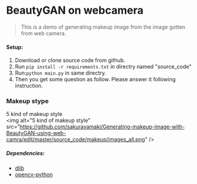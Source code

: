 BeautyGAN on webcamera
===

> This is a demo of generating makeup image from the image gotten from web camera.

#### Setup:
1. Download or clone source code from github.
2. Run `pip install -r requirements.txt` in directry named "source_code"  
3. Run:`python main.py` in same directry.  
4. Then you get some question as follow. Please answer it following instruction.

### Makeup stype
5 kind of makeup style  
<img alt="5 kind of makeup style" src=”https://github.com/sakurayamaki/Generating-makeup-image-with-BeautyGAN-using-web-camra/edit/master/source_code/makeup/images_all.png" />
##### Dependencies:
- [dlib](http://dlib.net/)
- [opencv-python](http://docs.opencv.org/3.0-beta/doc/py_tutorials/py_tutorials.html)
